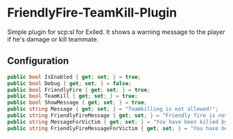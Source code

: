 # FriendlyFire-TeamKill-Plugin
Simple plugin for scp:sl for Exiled. It shows a warning message to the player if he's damage or kill teammate.

## Configuration
```cs
public bool IsEnabled { get; set; } = true;
public bool Debug { get; set; } = false;
public bool FriendlyFire { get; set; } = true;
public bool TeamKill { get; set; } = true;
public bool ShowMessage { get; set; } = true;
public string Message { get; set; } = "Teamkilling is not allowed!";
public string FriendlyFireMessage { get; set; } = "Friendly fire is not allowed!";
public string MessageForVictim { get; set; } = "You have been killed by your teammate! ({Attacker})";
public string FriendlyFireMessageForVictim { get; set; } = "You have been hit by your teammate! ({Attacker})";
```
